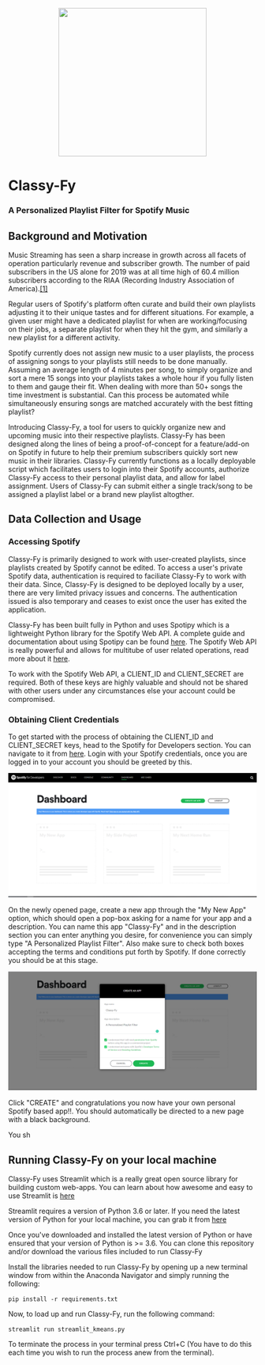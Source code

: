 <p align="center">
  <img width="300" height="300" src="https://i.imgur.com/ojKHKY4.png">
</p>

# Classy-Fy

### A Personalized Playlist Filter for Spotify Music

## Background and Motivation
Music Streaming has seen a sharp increase in growth across all facets of operation particularly revenue and subscriber growth. The number of paid subscribers in the US alone for 2019 was at all time high of 60.4 million subscribers according to the RIAA (Recording Industry Association of America).[[1]](https://techcrunch.com/2020/02/26/streaming-services-accounted-for-nearly-80-of-all-music-revenue-in-2019/)

Regular users of Spotify's platform often curate and build their own playlists adjusting it to their unique tastes and for different situations. For example, a given user might have a dedicated playlist for when are working/focusing on their jobs, a separate playlist for when they hit the gym, and similarly a new playlist for a different activity. 

Spotify currently does not assign new music to a user playlists, the process of assigning songs to your playlists still needs to be done manually. Assuming an average length of 4 minutes per song, to simply organize and sort a mere 15 songs into your playlists takes a whole hour if you fully listen to them and gauge their fit. When dealing with more than 50+ songs the time investment is substantial. Can this process be automated while simultaneously ensuring songs are matched accurately with the best fitting playlist?

Introducing Classy-Fy, a tool for users to quickly organize new and upcoming music into their respective playlists. Classy-Fy has been designed along the lines of being a proof-of-concept for a feature/add-on on Spotify in future to help their premium subscribers quickly sort new music in their libraries. Classy-Fy currently functions as a locally deployable script which facilitates users to login into their Spotify accounts, authorize Classy-Fy access to their personal playlist data, and allow for label assignment. Users of Classy-Fy can submit either a single track/song to be assigned a playlist label or a brand new playlist altogther.

## Data Collection and Usage
### Accessing Spotify
Classy-Fy is primarily designed to work with user-created playlists, since playlists created by Spotify cannot be edited. To access a user's private Spotify data, authentication is required to faciliate Classy-Fy to work with their data. Since, Classy-Fy is designed to be deployed locally by a user, there are very limited privacy issues and concerns. The authentication issued is also temporary and ceases to exist once the user has exited the application.

Classy-Fy has been built fully in Python and uses Spotipy which is a lightweight Python library for the Spotify Web API. A complete guide and documentation about using Spotipy can be found [here](https://spotipy.readthedocs.io/en/2.12.0/#). The Spotify Web API is really powerful and allows for multitube of user related operations, read more about it [here](https://developer.spotify.com/documentation/web-api/).

To work with the Spotify Web API, a CLIENT_ID and CLIENT_SECRET are required. Both of these keys are highly valuable and should not be shared with other users under any circumstances else your account could be compromised.

### Obtaining Client Credentials
To get started with the process of obtaining the CLIENT_ID and CLIENT_SECRET keys, head to the Spotify for Developers section. You can navigate to it from [here](https://developer.spotify.com/dashboard/). Login with your Spotify credentials, once you are logged in to your account you should be greeted by this.

![](https://github.com/vignesh022/Classy-Fy/blob/master/Images/spotify_dashboard.png?raw=true)

On the newly opened page, create a new app through the "My New App" option, which should open a pop-box asking for a name for your app and a description. You can name this app "Classy-Fy" and in the description section you can enter anything you desire, for convenience you can simply type "A Personalized Playlist Filter". Also make sure to check both boxes accepting the terms and conditions put forth by Spotify. If done correctly you should be at this stage.

![](https://github.com/vignesh022/Classy-Fy/blob/master/Images/spotify_classyfy.png?raw=true)

Click "CREATE" and congratulations you now have your own personal Spotify based app!!. You should automatically be directed to a new page with a black background.

You sh
## Running Classy-Fy on your local machine
Classy-Fy uses Streamlit which is a really great open source library for building custom web-apps. You can learn about how awesome and easy to use Streamlit is [here](https://docs.streamlit.io/en/stable/)

Streamlit requires a version of Python 3.6 or later. If you need the latest version of Python for your local machine, you can grab it from [here](https://www.anaconda.com/products/individual) 

Once you've downloaded and installed the latest version of Python or have ensured that your version of Python is >= 3.6. You can clone this repository and/or download the various files included to run Classy-Fy 

Install the libraries needed to run Classy-Fy by opening up a new terminal window from within the Anaconda Navigator and simply running the following:
```
pip install -r requirements.txt
```


Now, to load up and run Classy-Fy, run the following command:
```
streamlit run streamlit_kmeans.py
```
To terminate the process in your terminal press Ctrl+C (You have to do this each time you wish to run the process anew from the terminal).

